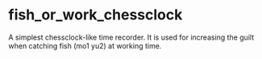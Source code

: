 # fish_or_work_chessclock
A simplest chessclock-like time recorder. It is used for increasing the guilt when catching fish (mo1 yu2) at working time. 

